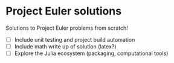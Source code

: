 # Project Euler solutions

Solutions to Project Euler problems from scratch!


- [ ] Include unit testing and project build automation
- [ ] Include math write up of solution (latex?)
- [ ] Explore the Julia ecosystem (packaging, computational tools)
